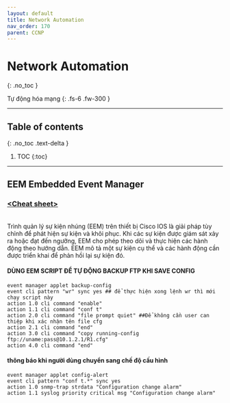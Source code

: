 ```yaml
---
layout: default
title: Network Automation
nav_order: 170
parent: CCNP
---
```


# Network Automation
{: .no_toc }

Tự động hóa mạng
{: .fs-6 .fw-300 }

---

## Table of contents
{: .no_toc .text-delta }

1. TOC
{:toc}

---

## EEM Embedded Event Manager

### [\<Cheat sheet\>](/docs/CCNP/img/EEM.png)
<br>
Trình quản lý sự kiện nhúng (EEM) trên thiết bị Cisco IOS là giải pháp tùy chỉnh để phát hiện sự kiện và khôi phục. Khi các sự kiện được giám sát xảy ra hoặc đạt đến ngưỡng, EEM cho phép theo dõi và thực hiện các hành động theo hướng dẫn. EEM mô tả một sự kiện cụ thể và các hành động cần được triển khai để phản hồi lại sự kiện đó.

<h4> DÙNG EEM SCRIPT ĐỂ TỰ ĐỘNG BACKUP FTP KHI SAVE CONFIG </h4>

```
event manager applet backup-config
event cli pattern "wr" sync yes ## để thực hiện xong lệnh wr thì mới chạy script này
action 1.0 cli command "enable"
action 1.1 cli command "conf t"
action 2.0 cli command "file prompt quiet" ##Để không cần user can thiệp khi xác nhận tên file cfg
action 2.1 cli command "end"
action 3.0 cli command "copy running-config ftp://uname:pass@10.1.2.1/R1.cfg"
action 4.0 cli command "end"
```

<h4> thông báo khi người dùng chuyển sang chế độ cấu hình </h4>

```
event manager applet config-alert
event cli pattern "conf t.*" sync yes
action 1.0 snmp-trap strdata "Configuration change alarm"
action 1.1 syslog priority critical msg "Configuration change alarm"
```

